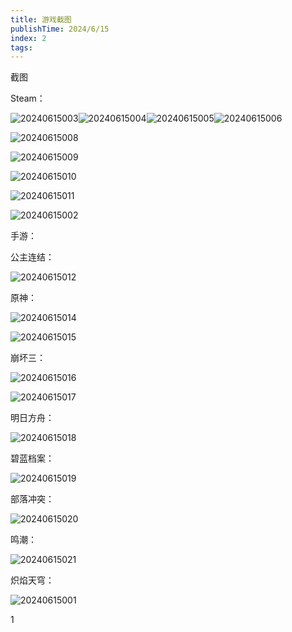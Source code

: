 ```yaml
---
title: 游戏截图
publishTime: 2024/6/15
index: 2
tags: 
---
```




截图

Steam：

![20240615003](D:/Workspace/myblog/content/Intro/assets/20240615003.webp)![20240615004](D:/Workspace/myblog/content/Intro/assets/20240615004.webp)![20240615005](D:/Workspace/myblog/content/Intro/assets/20240615005.webp)![20240615006](D:/Workspace/myblog/content/Intro/assets/20240615007.webp)

![20240615008](D:/Workspace/myblog/content/Intro/assets/20240615008.webp)

![20240615009](D:/Workspace/myblog/content/Intro/assets/20240615009.webp)

![20240615010](D:/Workspace/myblog/content/Intro/assets/20240615010.webp)

![20240615011](D:/Workspace/myblog/content/Intro/assets/20240615011.webp)

![20240615002](D:/Workspace/myblog/content/Intro/assets/20240615002.webp)

手游：

公主连结：

![20240615012](D:/Workspace/myblog/content/Intro/assets/20240615012.webp)

原神：

![20240615014](D:/Workspace/myblog/content/Intro/assets/20240615014.webp)

![20240615015](D:/Workspace/myblog/content/Intro/assets/20240615015.webp)

崩坏三：

![20240615016](D:/Workspace/myblog/content/Intro/assets/20240615016.webp)

![20240615017](D:/Workspace/myblog/content/Intro/assets/20240615017.webp)

明日方舟：

![20240615018](D:/Workspace/myblog/content/Intro/assets/20240615018.webp)

碧蓝档案：

![20240615019](D:/Workspace/myblog/content/Intro/assets/20240615019.webp)

部落冲突：

![20240615020](D:/Workspace/myblog/content/Intro/assets/20240615020.webp)

鸣潮：

![20240615021](D:/Workspace/myblog/content/Intro/assets/20240615021.webp)

炽焰天穹：

![20240615001](D:/Workspace/myblog/content/Intro/assets/20240615001.webp)

1